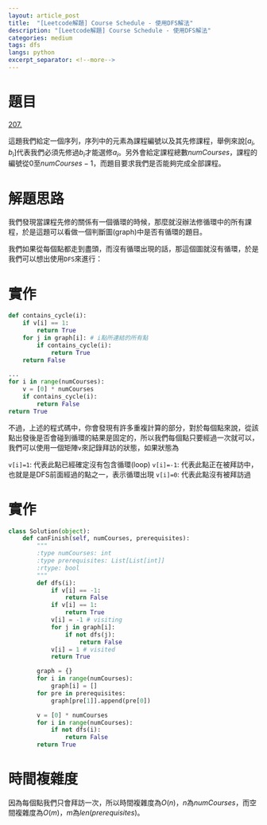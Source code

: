 ```yaml
---
layout: article_post
title:  "[Leetcode解題] Course Schedule - 使用DFS解法"
description: "[Leetcode解題] Course Schedule - 使用DFS解法"
categories: medium
tags: dfs
langs: python
excerpt_separator: <!--more-->
---
```


# 題目
[207. ](https://leetcode.com/problems/course-schedule)

這題我們給定一個序列，序列中的元素為課程編號以及其先修課程，舉例來說[$a_i$, $b_i$]代表我們必須先修過$b_i$才能選修$a_i$。另外會給定課程總數$numCourses$，課程的編號從$0$至$numCourses-1$，而題目要求我們是否能夠完成全部課程。

<!--more-->

# 解題思路

我們發現當課程先修的關係有一個循環的時候，那麼就沒辦法修循環中的所有課程，於是這題可以看做一個判斷圖(graph)中是否有循環的題目。

我們如果從每個點都走到盡頭，而沒有循環出現的話，那這個圖就沒有循環，於是我們可以想出使用`DFS`來進行：

# 實作
```python
def contains_cycle(i):
    if v[i] == 1:
        return True
    for j in graph[i]: # i點所連結的所有點
        if contains_cycle(i):
            return True
    return False

...
for i in range(numCourses):
    v = [0] * numCourses
    if contains_cycle(i):
        return False
return True
```

不過，上述的程式碼中，你會發現有許多重複計算的部分，對於每個點來說，從該點出發後是否會碰到循環的結果是固定的，所以我們每個點只要經過一次就可以，我們可以使用一個矩陣`v`來記錄拜訪的狀態，如果狀態為

`v[i]=1`: 代表此點已經確定沒有包含循環(loop)
`v[i]=-1`: 代表此點正在被拜訪中，也就是是DFS前面經過的點之一，表示循環出現
`v[i]=0`: 代表此點沒有被拜訪過

# 實作
```python
class Solution(object):
    def canFinish(self, numCourses, prerequisites):
        """
        :type numCourses: int
        :type prerequisites: List[List[int]]
        :rtype: bool
        """
        def dfs(i):
            if v[i] == -1:
                return False
            if v[i] == 1:
                return True
            v[i] = -1 # visiting
            for j in graph[i]:
                if not dfs(j):
                    return False
            v[i] = 1 # visited
            return True

        graph = {}
        for i in range(numCourses):
            graph[i] = []
        for pre in prerequisites:
            graph[pre[1]].append(pre[0])

        v = [0] * numCourses
        for i in range(numCourses):
            if not dfs(i):
                return False
        return True
```

# 時間複雜度

因為每個點我們只會拜訪一次，所以時間複雜度為$O(n)$，$n$為$numCourses$，而空間複雜度為$O(m)$，$m$為$len(prerequisites)$。